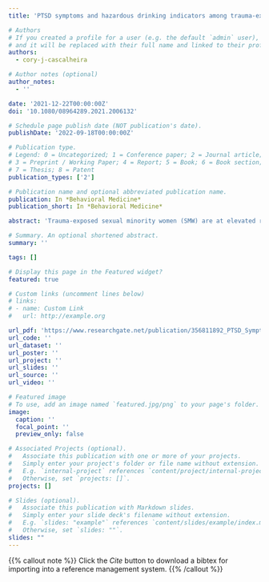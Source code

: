 ```yaml
---
title: 'PTSD symptoms and hazardous drinking indicators among trauma-exposed sexual minority women during heightened societal stress'

# Authors
# If you created a profile for a user (e.g. the default `admin` user), write the username (folder name) here
# and it will be replaced with their full name and linked to their profile.
authors:
  - cory-j-cascalheira

# Author notes (optional)
author_notes:
  - ''

date: '2021-12-22T00:00:00Z'
doi: '10.1080/08964289.2021.2006132'

# Schedule page publish date (NOT publication's date).
publishDate: '2022-09-18T00:00:00Z'

# Publication type.
# Legend: 0 = Uncategorized; 1 = Conference paper; 2 = Journal article;
# 3 = Preprint / Working Paper; 4 = Report; 5 = Book; 6 = Book section;
# 7 = Thesis; 8 = Patent
publication_types: ['2']

# Publication name and optional abbreviated publication name.
publication: In *Behavioral Medicine*
publication_short: In *Behavioral Medicine*

abstract: 'Trauma-exposed sexual minority women (SMW) are at elevated risk of posttraumatic stress disorder (PTSD) and hazardous drinking compared to trauma-exposed heterosexual women. To understand whether these problems might be exacerbated during times of elevated societal stress, we collected data from a New York-based sample of trauma-exposed SMW between April 2020 and August 2020, a period of notable, compounding societal stressors, including: (a) living in or near one of the first epicenters of the coronavirus disease 2019 (COVID-19) epidemic in the United States and (b) living through multiple high-profile occurrences of racism-related police violence and subsequent racial unrest. SMW (n?=?68) completed online self-report questionnaires related to trauma, PTSD symptoms, and alcohol use, and a subset (n?=?29) completed semi-structured qualitative interviews. PsycINFO was searched with terms related to SMW, PTSD, and alcohol use to identify studies with samples of SMW from articles published within the last 10?years to which we could compare our sample; this produced nine studies. Welch?s t-tests and Chi-square analyses revealed that SMW within our sample reported significantly higher PTSD symptom severity, probable PTSD, and hazardous drinking indicators (i.e., alcohol use disorder and heavy episodic drinking) between April 2020 and August 2020 compared to similar samples (i.e., trauma-exposed SMW and general samples of SMW) assessed previously. Qualitative reports also indicated that the societal stressors of 2020 contributed to mental and behavioral health concerns. These results underscore the need for integrated PTSD and alcohol use prevention and intervention efforts for trauma-exposed SMW during times of heightened societal stress.Supplemental data for this article is available online at https://doi.org/10.1080/08964289.2021.2006132 .'

# Summary. An optional shortened abstract.
summary: ''

tags: []

# Display this page in the Featured widget?
featured: true

# Custom links (uncomment lines below)
# links:
# - name: Custom Link
#   url: http://example.org

url_pdf: 'https://www.researchgate.net/publication/356811892_PTSD_Symptoms_and_Hazardous_Drinking_Indicators_among_Trauma-Exposed_Sexual_Minority_Women_during_Heightened_Societal_Stress'
url_code: ''
url_dataset: ''
url_poster: ''
url_project: ''
url_slides: ''
url_source: ''
url_video: ''

# Featured image
# To use, add an image named `featured.jpg/png` to your page's folder.
image:
  caption: ''
  focal_point: ''
  preview_only: false

# Associated Projects (optional).
#   Associate this publication with one or more of your projects.
#   Simply enter your project's folder or file name without extension.
#   E.g. `internal-project` references `content/project/internal-project/index.md`.
#   Otherwise, set `projects: []`.
projects: []

# Slides (optional).
#   Associate this publication with Markdown slides.
#   Simply enter your slide deck's filename without extension.
#   E.g. `slides: "example"` references `content/slides/example/index.md`.
#   Otherwise, set `slides: ""`.
slides: ""
---
```


{{% callout note %}}
Click the _Cite_ button to download a bibtex for importing into a reference management system.
{{% /callout %}}
